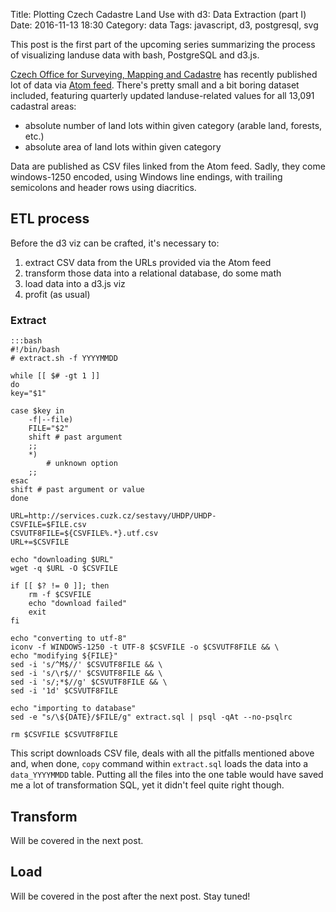 Title: Plotting Czech Cadastre Land Use with d3: Data Extraction (part I)
Date: 2016-11-13 18:30
Category: data
Tags: javascript, d3, postgresql, svg

This post is the first part of the upcoming series summarizing the process of visualizing landuse data with bash, PostgreSQL and d3.js.

[Czech Office for Surveying, Mapping and Cadastre](http://cuzk.cz/en) has recently published lot of data via [Atom feed](http://atom.cuzk.cz). There's pretty small and a bit boring dataset included, featuring quarterly updated landuse-related values for all 13,091 cadastral areas:

* absolute number of land lots within given category (arable land, forests, etc.)
* absolute area of land lots within given category

Data are published as CSV files linked from the Atom feed. Sadly, they come windows-1250 encoded, using Windows line endings, with trailing semicolons and header rows using diacritics.

## ETL process
Before the d3 viz can be crafted, it's necessary to:

1. extract CSV data from the URLs provided via the Atom feed
2. transform those data into a relational database, do some math
3. load data into a d3.js viz
4. profit (as usual)

### Extract
	:::bash
	#!/bin/bash
	# extract.sh -f YYYYMMDD

	while [[ $# -gt 1 ]]
	do
	key="$1"

	case $key in
	    -f|--file)
	    FILE="$2"
	    shift # past argument
	    ;;
	    *)
		    # unknown option
	    ;;
	esac
	shift # past argument or value
	done

	URL=http://services.cuzk.cz/sestavy/UHDP/UHDP-
	CSVFILE=$FILE.csv
	CSVUTF8FILE=${CSVFILE%.*}.utf.csv
	URL+=$CSVFILE

	echo "downloading $URL"
	wget -q $URL -O $CSVFILE

	if [[ $? != 0 ]]; then
	    rm -f $CSVFILE
	    echo "download failed"
	    exit
	fi

	echo "converting to utf-8"
	iconv -f WINDOWS-1250 -t UTF-8 $CSVFILE -o $CSVUTF8FILE && \
	echo "modifying ${FILE}"
	sed -i 's/^M$//' $CSVUTF8FILE && \
	sed -i 's/\r$//' $CSVUTF8FILE && \
	sed -i 's/;*$//g' $CSVUTF8FILE && \
	sed -i '1d' $CSVUTF8FILE

	echo "importing to database"
	sed -e "s/\${DATE}/$FILE/g" extract.sql | psql -qAt --no-psqlrc

	rm $CSVFILE $CSVUTF8FILE

This script downloads CSV file, deals with all the pitfalls mentioned above and, when done, `copy` command within `extract.sql` loads the data into a `data_YYYYMMDD` table. Putting all the files into the one table would have saved me a lot of transformation SQL, yet it didn't feel quite right though.

## Transform
Will be covered in the next post.

## Load
Will be covered in the post after the next post. Stay tuned!